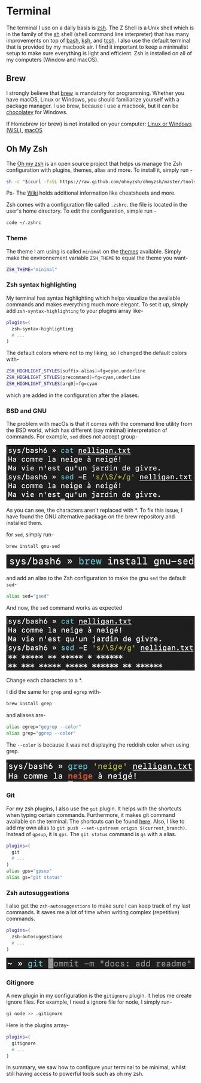 # Terminal

The terminal I use on a daily basis is [zsh](https://en.wikipedia.org/wiki/Z_shell). The Z Shell
is a Unix shell which is in the family of the [sh](https://en.wikipedia.org/wiki/Bourne_shell) shell (shell command line interpreter)
that has many improvements on top of [bash](https://en.wikipedia.org/wiki/Bash_(Unix_shell)), [ksh](https://en.wikipedia.org/wiki/KornShell), and [tcsh](https://en.wikipedia.org/wiki/Tcsh).
I also use the default terminal that is provided by my macbook air.
I find it important to keep a minimalist setup to make sure everything is
light and efficient. Zsh is installed on all of my computers (Window and macOS).

## Brew

I strongly believe that [brew](https://brew.sh/) is mandatory for programming.
Whether you have macOS, Linux or Windows, you should familiarize yourself
with a package manager. I use brew, because I use a macbook, but it can be [chocolatey](https://chocolatey.org/) for
Windows.

If Homebrew (or brew) is not installed on your computer:
[Linux or Windows (WSL)](https://medium.com/@edwardbaeg9/using-homebrew-on-windows-10-with-windows-subsystem-for-linux-wsl-c7f1792f88b3),
[macOS](https://www.digitalocean.com/community/tutorials/how-to-install-and-use-homebrew-on-macos)

## Oh My Zsh

The [Oh my zsh](https://ohmyz.sh/#install) is an open source project
that helps us manage the Zsh configuration with plugins, themes, alias and more.
To install it, simply run -

```zsh
sh -c "$(curl -fsSL https://raw.github.com/ohmyzsh/ohmyzsh/master/tools/install.sh)"
```

Ps- The [Wiki](https://github.com/ohmyzsh/ohmyzsh/wiki) holds additional information
like cheatsheets and more.

Zsh comes with a configuration file called `.zshrc`. the file is located
in the user's home directory. To edit the configuration, simple run -

```zsh
code ~/.zshrc
```

### Theme

The theme I am using is called `minimal` on the [themes](https://github.com/ohmyzsh/ohmyzsh/wiki/Themes) available.
Simply make the environnement variable `ZSH_THEME` to equal the theme you want-

```zsh
ZSH_THEME="minimal"
```

### Zsh syntax highlighting

My terminal has syntax highlighting which helps visualize the available commands and makes
everything much more elegant. To set it up, simply add `zsh-syntax-highlighting` to your plugins array
like-

```zsh
plugins=(
  zsh-syntax-highlighting
  # ...
)
```

The default colors where not to my liking, so I changed the default colors with-

```zsh
ZSH_HIGHLIGHT_STYLES[suffix-alias]=fg=cyan,underline
ZSH_HIGHLIGHT_STYLES[precommand]=fg=cyan,underline
ZSH_HIGHLIGHT_STYLES[arg0]=fg=cyan
```

which are added in the configuration after the aliases. 

### BSD and GNU
The problem with
macOs is that it comes with the command line utility from the BSD world, which
has different (say minimal) interpretation of commands. For example,
`sed` does not accept group-

![Trying to replace every characters with *](./zsh/zsh-sed-bsd.png)

As you can see, the characters aren't replaced with *.
To fix this issue, I have found the GNU alternative package
on the brew repository and installed them.

for `sed`, simply run-

```zsh
brew install gnu-sed
```

![Installing gnu-sed](./zsh/brew-gnu-sed.png)

and add an alias to the Zsh configuration to make the gnu `sed` the default `sed`-

```zsh
alias sed="gsed"
```

And now, the `sed` command works as expected

![GNU sed works](./zsh/zsh-sed-gnu.png)

Change each characters to a *.

I did the same for `grep` and `egrep` with-

```zsh
brew install grep
```

and aliases are-

```zsh
alias egrep="gegrep --color"
alias grep="ggrep --color"
```

The `--color` is because it was not displaying the reddish color
when using grep.

![Example of GNU grep](./zsh/grep.png)

### Git

For my zsh plugins, I also use the `git` plugin. It helps with the shortcuts
when typing certain commands. Furthermore, it makes git command available on the terminal. The
shortcuts can be found [here](https://github.com/ohmyzsh/ohmyzsh/wiki/Cheatsheet). Also,
I like to add my own alias to `git push --set-upstream origin $(current_branch)`. Instead of
`gpsup`, it is `gps`. The `git status` command is `gs` with a alias. 

```zsh
plugins=(
  git
  # ...
)
alias gps="gpsup"
alias gs="git status"
```

### Zsh autosuggestions

I also get the `zsh-autosuggestions` to make sure I can keep
track of my last commands. It saves me a lot of time when writing complex (repetitive)
commands.

```zsh
plugins=(
  zsh-autosuggestions
  # ...
)
```

![Image showing the suggestion](./zsh/complete.png)

### Gitignore

A new plugin in my configuration is the `gitignore` plugin. It helps
me create ignore files. For example, I need a ignore file for node, I simply run-
```zsh
gi node >> .gitignore
```

Here is the plugins array-

```zsh
plugins=(
  gitignore
  # ...
)
```

In summary, we saw how to configure your terminal to be
minimal, whilst still having access to powerful tools such
as oh my zsh.
